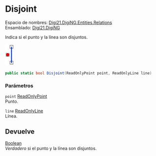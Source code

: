 # Disjoint

Espacio de nombres: [Digi21.DigiNG.Entities.Relations](/digi3d-net/programacion/.net/referencia/digi21.diging/digi21.diging.entities.relations/)  
Ensamblado: [Digi21.DigiNG](/digi3d-net/programacion/.net/referencia/digi21.diging.plugin/digi21.diging/)

Indica si el punto y la línea son disjuntos.

![Punto y l&#xED;nea disjuntos](../../../../../../../../.gitbook/assets/puntolineanocoincidentes.png)

```csharp
public static bool Disjoint(ReadOnlyPoint point, ReadOnlyLine line)
```

### Parámetros

`point` [ReadOnlyPoint](/digi3d-net/programacion/.net/referencia/digi21.diging/digi21.diging.entities/clases/readonlypoint/)  
Punto.

`line` [ReadOnlyLine](/digi3d-net/programacion/.net/referencia/digi21.diging/digi21.diging.entities/clases/readonlyline/)  
Línea.

## Devuelve

[Boolean](https://docs.microsoft.com/en-us/dotnet/api/system.boolean?view=net-5.0)  
_Verdadero_ si el punto y la línea son disjuntos.

